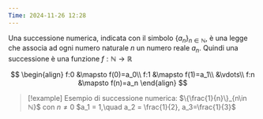 ```yaml
---
Time: 2024-11-26 12:28
---
```

Una successione numerica, indicata con il simbolo $\{a_n\}_{n\in ℕ}$, è una legge che associa ad ogni numero naturale $n$ un numero reale $a_n$.
Quindi una successione è una funzione $f:ℕ\to ℝ$

$$
\begin{align}
	f:0 &\mapsto f(0)=a_0\\
	f:1 &\mapsto f(1)=a_1\\
	&\vdots\\
	f:n &\mapsto f(n)=a_n
\end{align}
$$

> [!example] Esempio di successione numerica:
> $\{\frac{1}{n}\}_{n\in ℕ}$ con $n\neq 0$
> $a_1 = 1,\quad a_2 = \frac{1}{2}, a_3=\frac{1}{3}$

